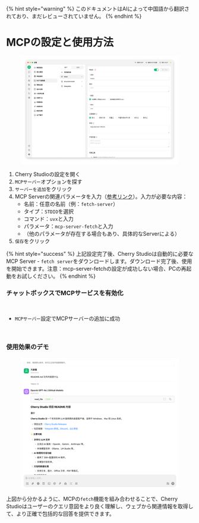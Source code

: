 
{% hint style="warning" %}
このドキュメントはAIによって中国語から翻訳されており、まだレビューされていません。
{% endhint %}

# MCPの設定と使用方法

<figure><img src="../../.gitbook/assets/image (8).png" alt=""><figcaption></figcaption></figure>

1. Cherry Studioの設定を開く
2. `MCPサーバー`オプションを探す
3. `サーバーを追加`をクリック
4. MCP Serverの関連パラメータを入力（[参考リンク](https://github.com/modelcontextprotocol/servers/tree/main/src/fetch)）。入力が必要な内容：
   * 名前：任意の名前（例：`fetch-server`）
   * タイプ：`STDIO`を選択
   * コマンド：`uvx`と入力
   * パラメータ：`mcp-server-fetch`と入力
   * （他のパラメータが存在する場合もあり、具体的なServerによる）
5. `保存`をクリック

{% hint style="success" %}
上記設定完了後、Cherry Studioは自動的に必要なMCP Server - `fetch server`をダウンロードします。ダウンロード完了後、使用を開始できます。注意：mcp-server-fetchの設定が成功しない場合、PCの再起動をお試しください。
{% endhint %}

### チャットボックスでMCPサービスを有効化

<figure><img src="../../.gitbook/assets/MCP-入力框按钮示例.png" alt=""><figcaption></figcaption></figure>

* `MCPサーバー`設定でMCPサーバーの追加に成功

<figure><img src="../../.gitbook/assets/MCPサーバー示例.png" alt=""><figcaption></figcaption></figure>

### **使用効果のデモ**

<figure><img src="../../.gitbook/assets/image (1) (1).png" alt=""><figcaption></figcaption></figure>

上図から分かるように、MCPの`fetch`機能を組み合わせることで、Cherry Studioはユーザーのクエリ意図をより良く理解し、ウェブから関連情報を取得して、より正確で包括的な回答を提供できます。